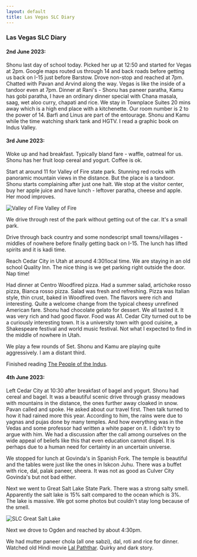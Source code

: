 ```yaml
---
layout: default
title: Las Vegas SLC Diary
---
```


### Las Vegas SLC Diary


#### 2nd June 2023:


Shonu last day of school today. Picked her up at 12:50 and started for Vegas at 2pm. Google maps routed us through 14 and back roads before getting us back on I-15 just before Barstow. Drove non-stop and reached at 7pm. Chatted with Pavan and Arvind along the way.  Vegas is like the inside of a tandoor even at 7pm. Dinner at Rani's - Shonu has paneer paratha, Kamu has gobi paratha, I have an ordinary dinner special with Chana masala, saag, wet aloo curry, chapati and rice. We stay in Townplace Suites 20 mins away which is a high end place with a kitchenette. Our room number is 2 to the power of 14. Barfi and Linus are part of the entourage. Shonu and Kamu while the time watching shark tank and HGTV. I read a graphic book on Indus Valley. 

#### 3rd June 2023:

Woke up and had breakfast. Typically bland fare - waffle, oatmeal for us. Shonu has her fruit loop cereal and yogurt. Coffee is ok. 

Start at around 11 for Valley of Fire state park. Stunning red rocks with panoramic mountain  views in the distance. But the place is a tandoor. Shonu starts complaining after just one halt. We stop at the visitor center, buy her apple juice and have lunch - leftover paratha, cheese and apple. Her mood improves. 

![Valley of Fire](../../../img/valley-of-fire.jpg)
<span class="credit">Valley of Fire</span>

We drive through rest of the park without getting out of the car. It's a small park. 

Drive through back country and some nondescript small towns/villages - middles of nowhere before finally getting back on I-15. The lunch has lifted spirits and it is kadi time. 

Reach Cedar City in Utah at around 4:30!local time. We are staying in an old school Quality Inn. The nice thing is we get parking right outside the door. Nap time!

Had dinner at Centro Woodfired pizza. Had a summer salad, artichoke rosso pizza, Bianca rosso pizza. Salad was fresh and refreshing. Pizza was Italian style, thin crust, baked in Woodfired oven. The flavors were rich and interesting. Quite a welcome change from the typical cheesy unrefined American fare. Shonu had chocolate gelato for dessert. We all tasted it. It was very rich and had good flavor. Food was A1. Cedar City turned out to be a curiously interesting town. It is a university town with good cuisine, a Shakespeare festival and world music festival. Not what I expected to find in the middle of nowhere in Utah. 

We play a few rounds of Set. Shonu and Kamu are playing quite aggressively. I am a distant third. 

Finished reading [The People of the Indus](https://www.amazon.com/People-Indus-Nikhil-Gulati/dp/014345532X).

#### 4th June 2023:

Left Cedar City at 10:30 after breakfast of bagel and yogurt. Shonu had cereal and bagel. It was a beautiful scenic drive through grassy meadows with mountains in the distance, the ones further away cloaked in snow. Pavan called and spoke. He asked about our travel first. Then talk turned to how it had rained more this year. According to him, the rains were due to yagnas and pujas done by many temples. And how everything was in the Vedas and some professor had written a white paper on it. I didn't try to argue with him. We had a discussion after the call among ourselves on the wide appeal of beliefs like this that even education cannot dispel. It is perhaps due to a human need for certainty in an uncertain universe. 

We stopped for lunch at Govinda's in Spanish Fork. The temple is beautiful and the tables were just like the ones in Iskcon Juhu. There was a buffet with rice, dal, palak paneer, sheera. It was not as good as Culver City Govinda's but not bad either. 

Next we went to Great Salt Lake State Park. There was a strong salty smell. Apparently the salt lake is 15% salt compared to the ocean which is 3%. The lake is massive. We got some photos but couldn't stay long because of the 
smell. 

![SLC](../../../img/great-salt-lake.jpg)
<span class="credit">Great Salt Lake</span>

Next we drove to Ogden and reached by about 4:30pm. 

We had mutter paneer chola (all one sabzi), dal, roti and rice for dinner. Watched old Hindi movie [Lal Paththar](https://en.wikipedia.org/wiki/Lal_Patthar). Quirky and dark story. 